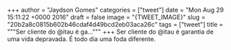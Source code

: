 
+++
author = "Jaydson Gomes"
categories = ["tweet"]
date = "Mon Aug 29 15:11:22 +0000 2016"
draft = false
image = "{TWEET_IMAGE}"
slug = "20b2a8c0815b602b46cdaf4d49bcd2eb03aca26c"
tags = ["tweet"]
title = """Ser cliente do @itau é ga..."""
+++
Ser cliente do @itau é garantia de uma vida depravada. É todo dia uma foda diferente.
